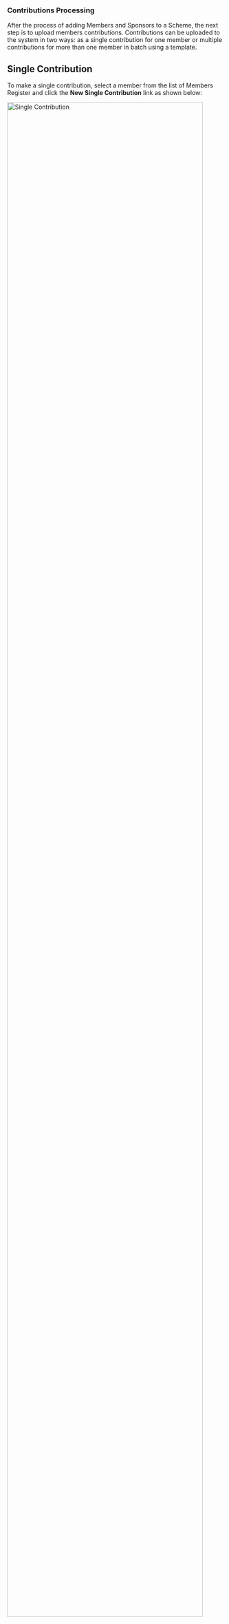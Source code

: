 ### Contributions Processing

After the process of adding Members and Sponsors to a Scheme, the next step is to upload members contributions. Contributions can be uploaded to the system in two ways: as a single contribution for one member or multiple contributions for more than one member in batch using a template.

## Single Contribution

To make a single contribution, select a member from the list of Members Register and click the **New Single Contribution** link as shown below:

<img  alt="Single Contribution" width="95%" height="auto"  class="center"  src="![Image from alias](~@alias/img/media3/contri1.png)"> 


Clicking this link will load a dialogue box through which the contributions details are captured as shown in the screenshot below:

<img  alt="Single Contribution capture form" width="70%" height="auto"  class="center"  src="![Image from alias](~@alias/img/media3/contri2.png)"> 


## Single Contribution Approval

For every single contribution uploaded, authentication of the action is needed before the process is committed. This is done by clicking the **Contribution Approval** link to open the Contributions Approval window. Select the record from the list and on the **Authorization** menu, Certify, Approve, and Authorize as shown below:

<img  alt="Single Contribution approval" width="95%" height="auto"  class="center"  src="![Image from alias](~@alias/img/media3/contri3.png)"> 


## Contribution Upload Template

To make contribution in batches, the members’ contributions are uploaded using a template which is generated and downloaded from the system. The teplate is populated with data and uploaded back for verification process before the posting of the contributions to members accounts.

The screenshot below shows how to navigate and download the template to the your computer. Click the **Contributions Upload Template** link to open the window through which a sponsor is picked as shown below:

<img  alt="Contribution upload templete" width="90%" height="auto"  class="center"  src="![Image from alias](~@alias/img/media3/contri4.png)"> 


Click the **Generated Template** button to open an export dialogue box for specifying how the export should be done as shown below:

<img  alt="Single Contribution template export" width="70%" height="auto"  class="center"  src="![Image from alias](~@alias/img/media3/contri5.png)"> 


## New Batch Contribution

After downloading the contributions template and filling it with data, click the **New Batch Contribution** link to open the window through which the template is uploaded back into the system.

The following screenshot shows an example of a successful upload:

<img  alt="batch Contribution" width="90%" height="auto"  class="center"  src="![Image from alias](~@alias/img/media3/contri6.png)"> 


**Tip**

- In the event of unagreeable data or tempered with template settings, the system will reject the upload through an error alert message in the troubleshooting window.